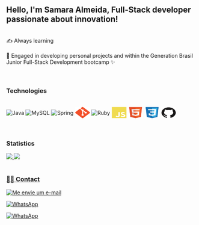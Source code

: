 ## Hello, I'm Samara Almeida, Full-Stack developer passionate about innovation!
<br>
✍️ Always learning
<br><br>
🚀 Engaged in developing personal projects and within the Generation Brasil Junior Full-Stack Development bootcamp ✨<br><br>
<br>

### Technologies
<div style="display: inline_block"><br>

  <img align="center" alt="Java" height="30" width="40" src="https://cdn.jsdelivr.net/gh/devicons/devicon/icons/java/java-original.svg">
  <img align="center" alt="MySQL" height="30" width="40" src="https://cdn.jsdelivr.net/gh/devicons/devicon/icons/mysql/mysql-original.svg">
  <img align="center" alt="Spring" height="30" width="40" src="https://cdn.jsdelivr.net/gh/devicons/devicon/icons/spring/spring-original-wordmark.svg">
  <img align="center" alt="Git" height="30" width="40" src="https://raw.githubusercontent.com/devicons/devicon/master/icons/git/git-original.svg">
  <img align="center" alt="Ruby" height="30" width="40" src="https://cdn.jsdelivr.net/gh/devicons/devicon/icons/ruby/ruby-original.svg">
  <img align="center" alt="JavaScript" height="30" width="40" src="https://raw.githubusercontent.com/devicons/devicon/master/icons/javascript/javascript-plain.svg">
  <img align="center" alt="HTML" height="30" width="40" src="https://raw.githubusercontent.com/devicons/devicon/master/icons/html5/html5-original.svg">
  <img align="center" alt="CSS" height="30" width="40" src="https://raw.githubusercontent.com/devicons/devicon/master/icons/css3/css3-original.svg">
  <img align="center" alt="GitHub" height="30" width="40" src="https://raw.githubusercontent.com/devicons/devicon/master/icons/github/github-original.svg">
</div>

<br>
<br>

### Statistics
<div>
  <a href="https://github.com/als-samara">
  <img height="180em" src="https://github-readme-stats.vercel.app/api?username=als-samara&show_icons=true&theme=onedark&include_all_commits=true&count_private=true"/>
  <img height="180em" src="https://github-readme-stats.vercel.app/api/top-langs/?username=als-samara&layout=compact&langs_count=6&theme=onedark"/>
</div>

<br>

###  👩‍💻 Contact

[![Me envie um e-mail](https://img.shields.io/badge/Email-samaraalmeida379@gmail.com-red)](mailto:samaraalmeida379@gmail.com)

[![WhatsApp](https://img.shields.io/badge/LinkedIn-Envie_um_pedido_de_conexão-blue)](https://www.linkedin.com/in/samara-almeida-als/)

[![WhatsApp](https://img.shields.io/badge/WhatsApp-Me_envie_uma_mensagem!-green)](https://api.whatsapp.com/send/?phone=5511977458347&text&type=phone_number&app_absent=0)


